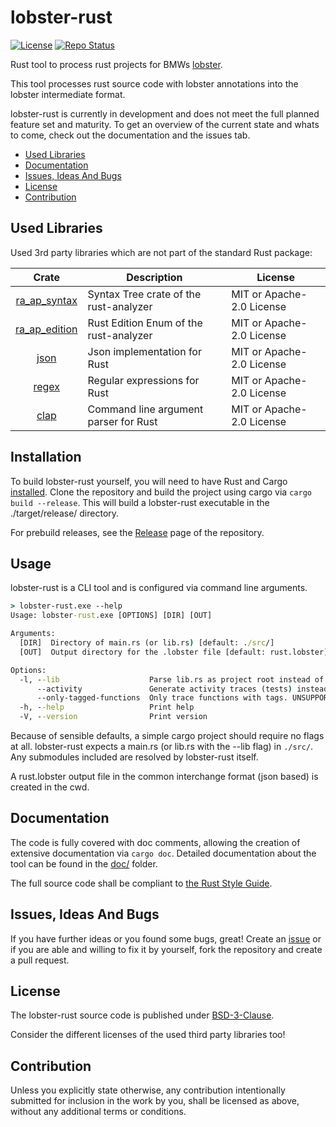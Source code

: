 # lobster-rust <!-- omit in toc -->

[![License](https://img.shields.io/badge/License-BSD-3.svg)](https://github.com/NewTec-GmbH/lobster-rust/blob/main/LICENSE)
[![Repo Status](https://www.repostatus.org/badges/latest/active.svg)](https://www.repostatus.org/#active)

Rust tool to process rust projects for BMWs [lobster](https://github.com/bmw-software-engineering/lobster).

This tool processes rust source code with lobster annotations into the lobster intermediate format.

lobster-rust is currently in development and does not meet the full planned feature set and maturity. To get an overview of the current state and whats to come, check out the documentation and the issues tab.

* [Used Libraries](#used-libraries)
* [Documentation](#documentation)
* [Issues, Ideas And Bugs](#issues-ideas-and-bugs)
* [License](#license)
* [Contribution](#contribution)

## Used Libraries

Used 3rd party libraries which are not part of the standard Rust package:

| Crate | Description | License |
| :---: | ----------- | ------- |
| [ra_ap_syntax](https://crates.io/crates/ra_ap_syntax) | Syntax Tree crate of the rust-analyzer | MIT or Apache-2.0 License |
| [ra_ap_edition](https://crates.io/crates/ra_ap_edition) | Rust Edition Enum of the rust-analyzer | MIT or Apache-2.0 License |
| [json](https://crates.io/crates/json) | Json implementation for Rust | MIT or Apache-2.0 License |
| [regex](https://crates.io/crates/regex) | Regular expressions for Rust | MIT or Apache-2.0 License |
| [clap](https://crates.io/crates/clap) | Command line argument parser for Rust | MIT or Apache-2.0 License |

## Installation

To build lobster-rust yourself, you will need to have Rust and Cargo [installed](https://doc.rust-lang.org/cargo/getting-started/installation.html). Clone the repository and build the project using cargo via ```cargo build --release```.
This will build a lobster-rust executable in the ./target/release/ directory.

For prebuild releases, see the [Release](https://github.com/NewTec-GmbH/lobster-rust/releases) page of the repository.

## Usage

lobster-rust is a CLI tool and is configured via command line arguments.

```cmd
> lobster-rust.exe --help
Usage: lobster-rust.exe [OPTIONS] [DIR] [OUT]

Arguments:
  [DIR]  Directory of main.rs (or lib.rs) [default: ./src/]
  [OUT]  Output directory for the .lobster file [default: rust.lobster]

Options:
  -l, --lib                    Parse lib.rs as project root instead of main.rs
      --activity               Generate activity traces (tests) instead of an implementation trace. UNSUPPORTED
      --only-tagged-functions  Only trace functions with tags. UNSUPPORTED
  -h, --help                   Print help
  -V, --version                Print version
```

Because of sensible defaults, a simple cargo project should require no flags at all. lobster-rust expects a main.rs (or lib.rs with the --lib flag) in ```./src/```. Any submodules included are resolved by lobster-rust itself.

A rust.lobster output file in the common interchange format (json based) is created in the cwd.

## Documentation

The code is fully covered with doc comments, allowing the creation of extensive documentation via ```cargo doc```.
Detailed documentation about the tool can be found in the [doc/](https://github.com/NewTec-GmbH/lobster-rust/tree/main/doc) folder.

The full source code shall be compliant to [the Rust Style Guide](https://doc.rust-lang.org/nightly/style-guide/).

## Issues, Ideas And Bugs

If you have further ideas or you found some bugs, great! Create an [issue](https://github.com/NewTec-GmbH/lobster-rust/issues) or if you are able and willing to fix it by yourself, fork the repository and create a pull request.

## License

The lobster-rust source code is published under [BSD-3-Clause](https://github.com/NewTec-GmbH/lobster-rust/blob/main/LICENSE).

Consider the different licenses of the used third party libraries too!

## Contribution

Unless you explicitly state otherwise, any contribution intentionally submitted for inclusion in the work by you, shall be licensed as above, without any additional terms or conditions.
